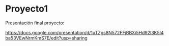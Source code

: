# Proyecto1

Presentación final proyecto:

https://docs.google.com/presentation/d/1uTZgs8N572FFjBBXi5Hd92l3K5l4ba53VEwNrmKmS7E/edit?usp=sharing
